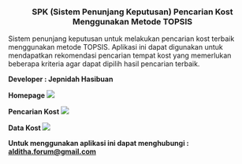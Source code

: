 <center>
<h3>SPK (Sistem Penunjang Keputusan) Pencarian Kost Menggunakan Metode TOPSIS</h3>
</center>

Sistem penunjang keputusan untuk melakukan pencarian kost terbaik menggunakan metode TOPSIS. Aplikasi ini dapat digunakan untuk mendapatkan rekomendasi pencarian tempat kost yang memerlukan beberapa kriteria agar dapat dipilih hasil pencarian terbaik. 

<b>Developer : Jepnidah Hasibuan</b>

<b>Homepage</b>
<img src="https://s3.jagoanstorage.com/nadhamedia/project_asset/ss_aplikasi/SPK_TOPSIS_JEPNI/home.png">

<b>Pencarian Kost<b>
<img src="https://s3.jagoanstorage.com/nadhamedia/project_asset/ss_aplikasi/SPK_TOPSIS_JEPNI/pencarian_kost.png">

<b>Data Kost</b>
<img src="https://s3.jagoanstorage.com/nadhamedia/project_asset/ss_aplikasi/SPK_TOPSIS_JEPNI/data_kost.png">

Untuk menggunakan aplikasi ini dapat menghubungi : alditha.forum@gmail.com